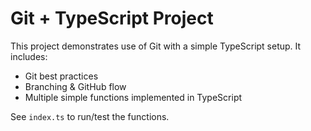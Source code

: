 # Git + TypeScript Project

This project demonstrates use of Git with a simple TypeScript setup. It includes:
- Git best practices
- Branching & GitHub flow
- Multiple simple functions implemented in TypeScript

See `index.ts` to run/test the functions.
